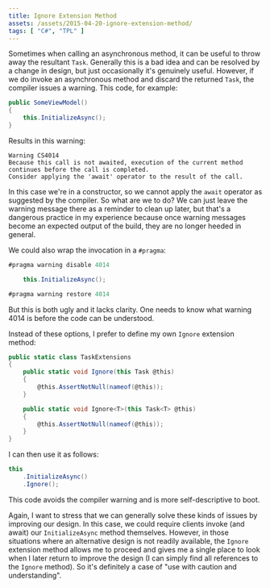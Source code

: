 ```yaml
---
title: Ignore Extension Method
assets: /assets/2015-04-20-ignore-extension-method/
tags: [ "C#", "TPL" ]
---
```


Sometimes when calling an asynchronous method, it can be useful to throw away the resultant `Task`. Generally this is a bad idea and can be resolved by a change in design, but just occasionally it's genuinely useful. However, if we do invoke an asynchronous method and discard the returned `Task`, the compiler issues a warning. This code, for example:

```C#
public SomeViewModel()
{
	this.InitializeAsync();
}
```

Results in this warning:

```
Warning	CS4014
Because this call is not awaited, execution of the current method continues before the call is completed.
Consider applying the 'await' operator to the result of the call.
```

In this case we're in a constructor, so we cannot apply the `await` operator as suggested by the compiler. So what are we to do? We can just leave the warning message there as a reminder to clean up later, but that's a dangerous practice in my experience because once warning messages become an expected output of the build, they are no longer heeded in general.

We could also wrap the invocation in a `#pragma`:

```C#
#pragma warning disable 4014

    this.InitializeAsync();

#pragma warning restore 4014
```

But this is both ugly and it lacks clarity. One needs to know what warning 4014 is before the code can be understood.

Instead of these options, I prefer to define my own `Ignore` extension method:

```C#
public static class TaskExtensions
{
    public static void Ignore(this Task @this)
    {
        @this.AssertNotNull(nameof(@this));
    }

    public static void Ignore<T>(this Task<T> @this)
    {
        @this.AssertNotNull(nameof(@this));
    }
}
```

I can then use it as follows:

```C#
this
    .InitializeAsync()
    .Ignore();
```

This code avoids the compiler warning and is more self-descriptive to boot.

Again, I want to stress that we can generally solve these kinds of issues by improving our design. In this case, we could require clients invoke (and await) our `InitializeAsync` method themselves. However, in those situations where an alternative design is not readily available, the `Ignore` extension method allows me to proceed and gives me a single place to look when I later return to improve the design (I can simply find all references to the `Ignore` method). So it's definitely a case of "use with caution and understanding".